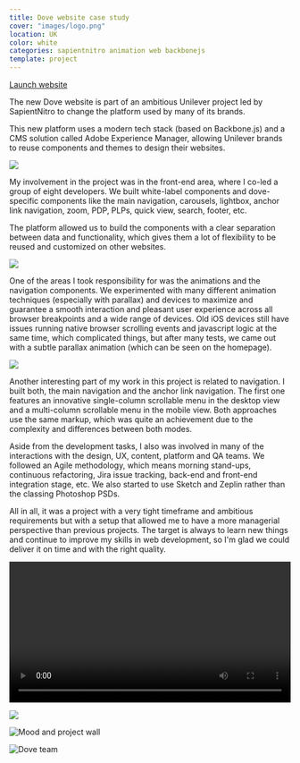 ```yaml
---
title: Dove website case study
cover: "images/logo.png"
location: UK
color: white
categories: sapientnitro animation web backbonejs
template: project
---
```


<p class="align-center">
<a class="btn external" role="button" href="http://www.dove.com/uk" target="_blank">Launch website</a>
</p>

The new Dove website is part of an ambitious Unilever project led by SapientNitro to change the platform used by many of its brands.

This new platform uses a modern tech stack (based on Backbone.js) and a CMS solution called Adobe Experience Manager, allowing Unilever brands to reuse components and themes to design their websites.

![](/work/dove/images/0.png)

My involvement in the project was in the front-end area, where I co-led a group of eight developers. We built white-label components and dove-specific components like the main navigation, carousels, lightbox, anchor link navigation, zoom, PDP, PLPs, quick view, search, footer, etc.

The platform allowed us to build the components with a clear separation between data and functionality, which gives them a lot of flexibility to be reused and customized on other websites.

![](/work/dove/images/1.png)

One of the areas I took responsibility for was the animations and the navigation components. We experimented with many different animation techniques (especially with parallax) and devices to maximize and guarantee a smooth interaction and pleasant user experience across all browser breakpoints and a wide range of devices. Old iOS devices still have issues running native browser scrolling events and javascript logic at the same time, which complicated things, but after many tests, we came out with a subtle parallax animation (which can be seen on the homepage).

![](/work/dove/images/2.png)

Another interesting part of my work in this project is related to navigation. I built both, the main navigation and the anchor link navigation. The first one features an innovative single-column scrollable menu in the desktop view and a multi-column scrollable menu in the mobile view. Both approaches use the same markup, which was quite an achievement due to the complexity and differences between both modes.

Aside from the development tasks, I also was involved in many of the interactions with the design, UX, content, platform and QA teams. We followed an Agile methodology, which means morning stand-ups, continuous refactoring, Jira issue tracking, back-end and front-end integration stage, etc. We also started to use Sketch and Zeplin rather than the classing Photoshop PSDs.

All in all, it was a project with a very tight timeframe and ambitious requirements but with a setup that allowed me to have a more managerial perspective than previous projects. The target is always to learn new things and continue to improve my skills in web development, so I'm glad we could deliver it on time and with the right quality.

<video class="full-img" width="100%" controls>
  <source src="/work/dove/videos/1.mp4" type="video/mp4" />
</video>

![](/work/dove/images/4.jpg)

![](/work/dove/images/board.jpg "Mood and project wall")

![](/work/dove/images/team.jpg "Dove team")

